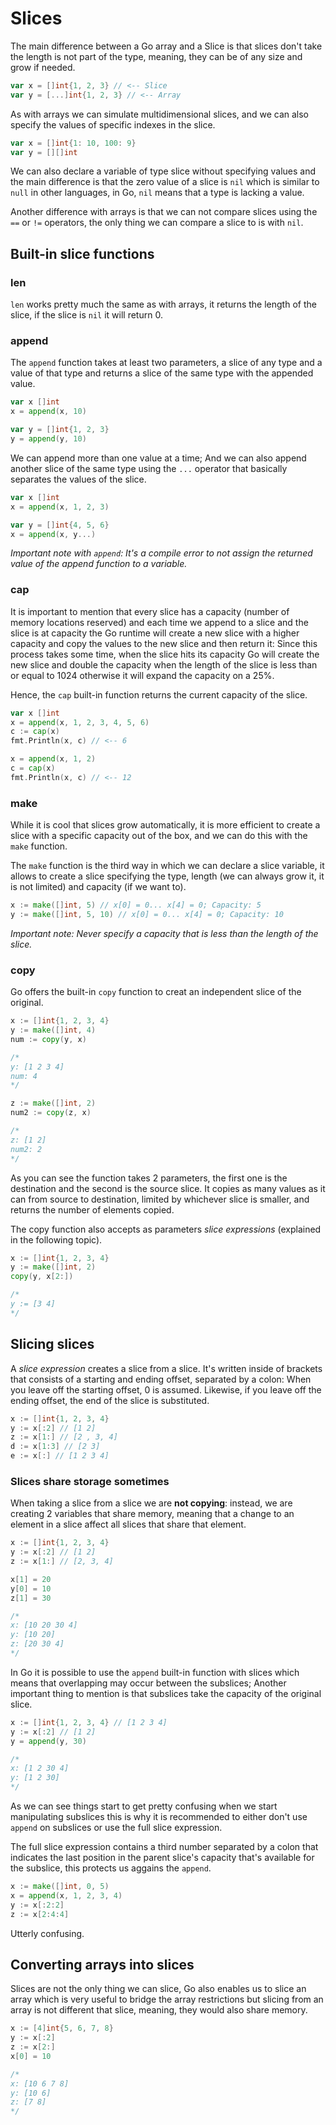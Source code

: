 # Slices

The main difference between a Go array and a Slice is that slices don't take the length is not part of the type, meaning, they can be of any size and grow if needed.

```go
var x = []int{1, 2, 3} // <-- Slice
var y = [...]int{1, 2, 3} // <-- Array
```

As with arrays we can simulate multidimensional slices, and we can also specify the values of specific indexes in the slice. 

```go
var x = []int{1: 10, 100: 9}
var y = [][]int 
```

We can also declare a variable of type slice without specifying values and the main difference is that the zero value of a slice is `nil` which is similar to `null` in other languages, in Go, `nil` means that a type is lacking a value.

Another difference with arrays is that we can not compare slices using the `==` or `!=` operators, the only thing we can compare a slice to is with `nil`.

## Built-in slice functions

### len

`len` works pretty much the same as with arrays, it returns the length of the slice, if the slice is `nil` it will return 0.

### append

The `append` function takes at least two parameters, a slice of any type and a value of that type and returns a slice of the same type with the appended value.

```go
var x []int
x = append(x, 10)

var y = []int{1, 2, 3}
y = append(y, 10)
```

We can append more than one value at a time; And we can also append another slice of the same type using the `...` operator that basically separates the values of the slice.

```go
var x []int
x = append(x, 1, 2, 3)

var y = []int{4, 5, 6}
x = append(x, y...) 
```

*Important note with `append`: It's a compile error to not assign the returned value of the append function to a variable.*

### cap

It is important to mention that every slice has a capacity (number of memory locations reserved) and each time we append to a slice and the slice is at capacity the Go runtime will create a new slice with a higher capacity and copy the values to the new slice and then return it: Since this process takes some time, when the slice hits its capacity Go will create the new slice and double the capacity when the length of the slice is less than or equal to 1024 otherwise it will expand the capacity on a 25%.

Hence, the `cap` built-in function returns the current capacity of the slice.

```go
var x []int
x = append(x, 1, 2, 3, 4, 5, 6)
c := cap(x)
fmt.Println(x, c) // <-- 6

x = append(x, 1, 2)
c = cap(x)
fmt.Println(x, c) // <-- 12
```

### make

While it is cool that slices grow automatically, it is more efficient to create a slice with a specific capacity out of the box, and we can do this with the `make` function.

The `make` function is the third way in which we can declare a slice variable, it allows to create a slice specifying the type, length (we can always grow it, it is not limited) and capacity (if we want to).

```go
x := make([]int, 5) // x[0] = 0... x[4] = 0; Capacity: 5
y := make([]int, 5, 10) // x[0] = 0... x[4] = 0; Capacity: 10
```

*Important note: Never specify a capacity that is less than the length of the slice.*

### copy

Go offers the built-in `copy` function to creat an independent slice of the original.

```go
x := []int{1, 2, 3, 4}
y := make([]int, 4)
num := copy(y, x)

/*
y: [1 2 3 4]
num: 4
*/

z := make([]int, 2)
num2 := copy(z, x)

/*
z: [1 2]
num2: 2
*/
```

As you can see the function takes 2 parameters, the first one is the destination and the second is the source slice. It copies as many values as it can from source to destination, limited by whichever slice is smaller, and returns the number of elements copied.

The copy function also accepts as parameters *slice expressions* (explained in the following topic).

```go
x := []int{1, 2, 3, 4}
y := make([]int, 2)
copy(y, x[2:])

/*
y := [3 4]
*/
```

## Slicing slices

A *slice expression* creates a slice from a slice. It's written inside of brackets that consists of a starting and ending offset, separated by a colon: When you leave off the starting offset, 0 is assumed. Likewise, if you leave off the ending offset, the end of the slice is substituted.

```go
x := []int{1, 2, 3, 4}
y := x[:2] // [1 2]
z := x[1:] // [2 , 3, 4] 
d := x[1:3] // [2 3]
e := x[:] // [1 2 3 4]
```

### Slices share storage sometimes

When taking a slice from a slice we are **not copying**: instead, we are creating 2 variables that share memory, meaning that a change to an element in a slice affect all slices that share that element.

```go
x := []int{1, 2, 3, 4}
y := x[:2] // [1 2]
z := x[1:] // [2, 3, 4] 

x[1] = 20
y[0] = 10
z[1] = 30

/*
x: [10 20 30 4]
y: [10 20]
z: [20 30 4]
*/
```

In Go it is possible to use the `append` built-in function with slices which means that overlapping may occur between the subslices; Another important thing to mention is that subslices take the capacity of the original slice. 

```go
x := []int{1, 2, 3, 4} // [1 2 3 4]
y := x[:2] // [1 2]
y = append(y, 30)

/*
x: [1 2 30 4]
y: [1 2 30]
*/
```

As we can see things start to get pretty confusing when we start manipulating subslices this is why it is recommended to either don't use `append` on subslices or use the full slice expression.

The full slice expression contains a third number separated by a colon that indicates the last position in the parent slice's capacity that's available for the subslice, this protects us aggains the `append`.

```go
x := make([]int, 0, 5)
x = append(x, 1, 2, 3, 4)
y := x[:2:2]
z := x[2:4:4]
```

Utterly confusing.

## Converting arrays into slices

Slices are not the only thing we can slice, Go also enables us to slice an array which is very useful to bridge the array restrictions but slicing from an array is not different that slice, meaning, they would also share memory.

```go
x := [4]int{5, 6, 7, 8}
y := x[:2]
z := x[2:]
x[0] = 10

/*
x: [10 6 7 8]
y: [10 6]
z: [7 8]
*/
```

